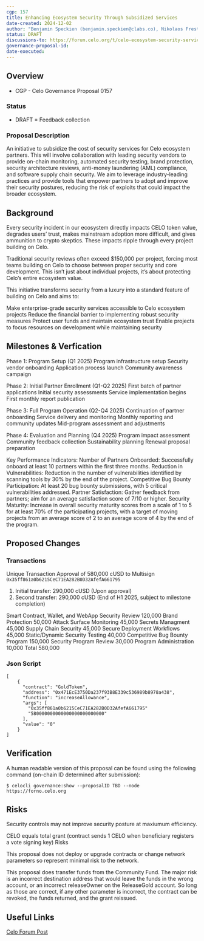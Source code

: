 ```yaml
---
cgp: 157
title: Enhancing Ecosystem Security Through Subsidized Services
date-created: 2024-12-02
author: "Benjamin Speckien (benjamin.speckien@clabs.co), Nikolaos Frestis (nikolaos.frestis@clabs.co), Stefan Ioja (stefan.ioja@clabs.co)" 
status: DRAFT 
discussions-to: https://forum.celo.org/t/celo-ecosystem-security-services-program-enhancing-ecosystem-security-through-subsidized-services
governance-proposal-id: 
date-executed: 
---
```

 
## Overview 
 
- CGP - Celo Governance Proposal 0157  
 
### Status 

- DRAFT = Feedback collection

### Proposal Description
An initiative to subsidize the cost of security services for Celo ecosystem partners. This will involve collaboration with leading security vendors to provide on-chain monitoring, automated security testing, brand protection, security architecture reviews, anti-money laundering (AML) compliance, and software supply chain security. We aim to leverage industry-leading practices and provide tools that empower partners to adopt and improve their security postures, reducing the risk of exploits that could impact the broader ecosystem.
 
## Background
 
Every security incident in our ecosystem directly impacts CELO token value, degrades users’ trust, makes mainstream adoption more difficult, and gives ammunition to crypto skeptics. These impacts ripple through every project building on Celo.

Traditional security reviews often exceed $150,000 per project, forcing most teams building on Celo to choose between proper security and core development. This isn’t just about individual projects, it’s about protecting Celo’s entire ecosystem value.

This initiative transforms security from a luxury into a standard feature of building on Celo and aims to:

Make enterprise-grade security services accessible to Celo ecosystem projects
Reduce the financial barrier to implementing robust security measures
Protect user funds and maintain ecosystem trust
Enable projects to focus resources on development while maintaining security

 
## Milestones & Verfication
 
Phase 1: Program Setup (Q1 2025)
Program infrastructure setup
Security vendor onboarding
Application process launch
Community awareness campaign

Phase 2: Initial Partner Enrollment (Q1-Q2 2025)
First batch of partner applications
Initial security assessments
Service implementation begins
First monthly report publication

Phase 3: Full Program Operation (Q2-Q4 2025)
Continuation of partner onboarding
Service delivery and monitoring
Monthly reporting and community updates
Mid-program assessment and adjustments

Phase 4: Evaluation and Planning (Q4 2025)
Program impact assessment
Community feedback collection
Sustainability planning
Renewal proposal preparation


Key Performance Indicators:
Number of Partners Onboarded: Successfully onboard at least 10 partners within the first three months.
Reduction in Vulnerabilities: Reduction in the number of vulnerabilities identified by scanning tools by 30% by the end of the project.
Competitive Bug Bounty Participation: At least 20 bug bounty submissions, with 5 critical vulnerabilities addressed.
Partner Satisfaction: Gather feedback from partners; aim for an average satisfaction score of 7/10 or higher.
Security Maturity: Increase in overall security maturity scores from a scale of 1 to 5 for at least 70% of the participating projects, with a target of moving projects from an average score of 2 to an average score of 4 by the end of the program.



## Proposed Changes
### Transactions
Unique Transaction Approval of 580,000 cUSD to Multisign ```0x35ff861a0b6215CeC71EA282B0D32AfefA661795```
1. Initial transfer: 290,000 cUSD (Upon approval)
2. Second transfer: 290,000 cUSD (End of H1 2025, subject to milestone completion)

Smart Contract, Wallet, and WebApp Security Review	120,000
Brand Protection	50,000
Attack Surface Monitoring	45,000
Secrets Managment	45,000
Supply Chain Security	45,000
Secure Deployment Workflows	45,000
Static/Dynamic Security Testing	40,000
Competitive Bug Bounty Program	150,000
Security Program Review	30,000
Program Administration	10,000
Total	580,000


### Json Script
```
[
    {
      "contract": "GoldToken",
      "address": "0x471EcE3750Da237f93B8E339c536989b8978a438",
      "function": "increaseAllowance",
      "args": [
        "0x35ff861a0b6215CeC71EA282B0D32AfefA661795"
        "580000000000000000000000000"
      ],
      "value": "0"
    }
]
```

## Verification
A human readable version of this proposal can be found using the following command (on-chain ID determined after submission):

`$ celocli governance:show --proposalID TBD --node https://forno.celo.org`




## Risks
 
Security controls may not improve security posture at maxiumum efficiency.

CELO equals total grant (contract sends 1 CELO when beneficiary registers a vote signing key)
Risks

This proposal does not deploy or upgrade contracts or change network parameters so represent minimal risk to the network.

This proposal does transfer funds from the Community Fund. The major risk is an incorrect destination address that would leave the funds in the wrong account, or an incorrect releaseOwner on the ReleaseGold account. So long as those are correct, if any other parameter is incorrect, the contract can be revoked, the funds returned, and the grant reissued.

 
## Useful Links
 [Celo Forum Post](https://forum.celo.org/t/celo-ecosystem-security-services-program-enhancing-ecosystem-security-through-subsidized-services/9360)

